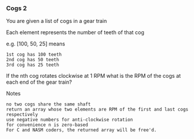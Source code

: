 ### Cogs 2

You are given a list of cogs in a gear train

Each element represents the number of teeth of that cog

e.g. [100, 50, 25] means

    1st cog has 100 teeth
    2nd cog has 50 teeth
    3rd cog has 25 teeth

If the nth cog rotates clockwise at 1 RPM what is the RPM of the cogs at each end of the gear train?

Notes

    no two cogs share the same shaft
    return an array whose two elements are RPM of the first and last cogs respectively
    use negative numbers for anti-clockwise rotation
    for convenience n is zero-based
    For C and NASM coders, the returned array will be free'd.

